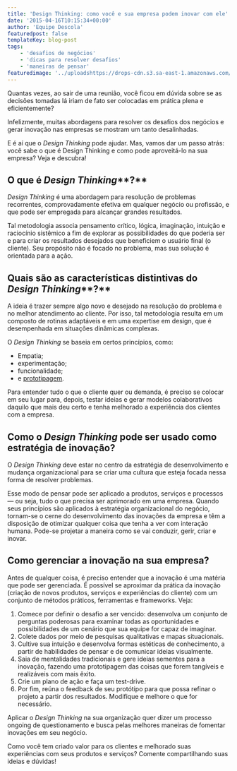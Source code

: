 ```yaml
---
title: 'Design Thinking: como você e sua empresa podem inovar com ele'
date: '2015-04-16T10:15:34+00:00'
author: 'Equipe Descola'
featuredpost: false
templateKey: blog-post
tags:
    - 'desafios de negócios'
    - 'dicas para resolver desafios'
    - 'maneiras de pensar'
featuredimage: '../uploadshttps://drops-cdn.s3.sa-east-1.amazonaws.com/drops-new/wp-content/uploads/2015/04/16101534/design-thinking-150x150.png'
---
```

Quantas vezes, ao sair de uma reunião, você ficou em dúvida sobre se as decisões tomadas lá iriam de fato ser colocadas em prática plena e eficientemente?

Infelizmente, muitas abordagens para resolver os desafios dos negócios e gerar inovação nas empresas se mostram um tanto desalinhadas.

E é aí que o *Design Thinking* pode ajudar. Mas, vamos dar um passo atrás: você sabe o que é Design Thinking e como pode aproveitá-lo na sua empresa? Veja e descubra!

**O que é** *Design Thinking***?**
----------------------------------

*Design Thinking* é uma abordagem para resolução de problemas recorrentes, comprovadamente efetiva em qualquer negócio ou profissão, e que pode ser empregada para alcançar grandes resultados.

Tal metodologia associa pensamento crítico, lógica, imaginação, intuição e raciocínio sistêmico a fim de explorar as possibilidades do que poderia ser e para criar os resultados desejados que beneficiem o usuário final (o cliente). Seu propósito não é focado no problema, mas sua solução é orientada para a ação.

**Quais são as características distintivas do** *Design Thinking***?**
----------------------------------------------------------------------

A ideia é trazer sempre algo novo e desejado na resolução do problema e no melhor atendimento ao cliente. Por isso, tal metodologia resulta em um composto de rotinas adaptáveis e em uma expertise em design, que é desempenhada em situações dinâmicas complexas.

O *Design Thinking* se baseia em certos princípios, como:

- Empatia;
- experimentação;
- funcionalidade;
- e [<span style="text-decoration: underline;">prototipagem</span>](http://descola.org/drops/a-importancia-de-prototipar-e-mudar-produtos-e-servicos/).

Para entender tudo o que o cliente quer ou demanda, é preciso se colocar em seu lugar para, depois, testar ideias e gerar modelos colaborativos daquilo que mais deu certo e tenha melhorado a experiência dos clientes com a empresa.

**Como o** *Design Thinking* **pode ser usado como estratégia de inovação?**
----------------------------------------------------------------------------

O *Design Thinking* deve estar no centro da estratégia de desenvolvimento e mudança organizacional para se criar uma cultura que esteja focada nessa forma de resolver problemas.

Esse modo de pensar pode ser aplicado a produtos, serviços e processos — ou seja, tudo o que precisa ser aprimorado em uma empresa. Quando seus princípios são aplicados à estratégia organizacional do negócio, tornam-se o cerne do desenvolvimento das inovações da empresa e têm a disposição de otimizar qualquer coisa que tenha a ver com interação humana. Pode-se projetar a maneira como se vai conduzir, gerir, criar e inovar.

**Como gerenciar a inovação na sua empresa?**
---------------------------------------------

Antes de qualquer coisa, é preciso entender que a inovação é uma matéria que pode ser gerenciada. É possível se aproximar da prática da inovação (criação de novos produtos, serviços e experiências do cliente) com um conjunto de métodos práticos, ferramentas e frameworks. Veja:

1. Comece por definir o desafio a ser vencido: desenvolva um conjunto de perguntas poderosas para examinar todas as oportunidades e possibilidades de um cenário que sua equipe for capaz de imaginar.
2. Colete dados por meio de pesquisas qualitativas e mapas situacionais.
3. Cultive sua intuição e desenvolva formas estéticas de conhecimento, a partir de habilidades de pensar e de comunicar ideias visualmente.
4. Saia de mentalidades tradicionais e gere ideias sementes para a inovação, fazendo uma prototipagem das coisas que forem tangíveis e realizáveis com mais êxito.
5. Crie um plano de ação e faça um test-drive.
6. Por fim, reúna o feedback de seu protótipo para que possa refinar o projeto a partir dos resultados. Modifique e melhore o que for necessário.

Aplicar o *Design Thinking* na sua organização quer dizer um processo ongoing de questionamento e busca pelas melhores maneiras de fomentar inovações em seu negócio.

Como você tem criado valor para os clientes e melhorado suas experiências com seus produtos e serviços? Comente compartilhando suas ideias e dúvidas!

<script>// <![CDATA[
(function(e,t,n,s){var c,o,i;e.SMCX=e.SMCX||[],t.getElementById(s)||(c=t.getElementsByTagName(n),o=c[c.length-1],i=t.createElement(n),i.type="text/javascript",i.async=!0,i.id=s,i.src=["https:"===location.protocol?"https://":"http://","widget.surveymonkey.com/collect/website/js/sBZ1eFfS_2F1IJPXnBqJaxGSMhZReJHFNA9nk0BDW0D16DkE_2Bt59PRNJi0_2FOcLn5q_2F.js"].join(""),o.parentNode.insertBefore(i,o))})(window,document,"script","smcx-sdk");
// ]]></script>